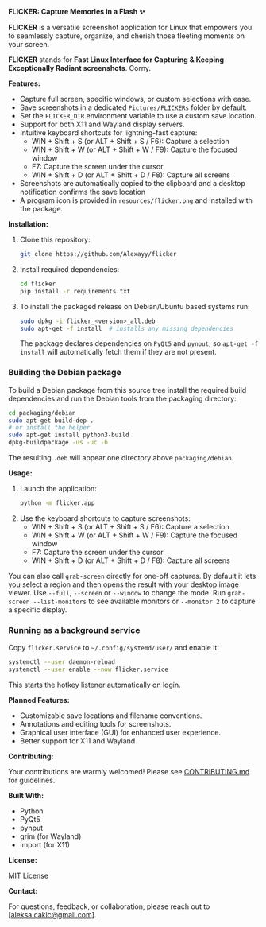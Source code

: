 **FLICKER: Capture Memories in a Flash ✨**

**FLICKER** is a versatile screenshot application for Linux that empowers you to seamlessly capture, organize, and cherish those fleeting moments on your screen.

**FLICKER** stands for **Fast Linux Interface for Capturing & Keeping Exceptionally Radiant screenshots**. Corny.

**Features:**

- Capture full screen, specific windows, or custom selections with ease.
 - Save screenshots in a dedicated `Pictures/FLICKERs` folder by default.
 - Set the `FLICKER_DIR` environment variable to use a custom save location.
- Support for both X11 and Wayland display servers.
- Intuitive keyboard shortcuts for lightning-fast capture:
    - WIN + Shift + S (or ALT + Shift + S / F6): Capture a selection
    - WIN + Shift + W (or ALT + Shift + W / F9): Capture the focused window
    - F7: Capture the screen under the cursor
    - WIN + Shift + D (or ALT + Shift + D / F8): Capture all screens
 - Screenshots are automatically copied to the clipboard and a desktop
   notification confirms the save location
- A program icon is provided in `resources/flicker.png` and installed with the package.

**Installation:**

1. Clone this repository:
   ```bash
   git clone https://github.com/Alexayy/flicker
   ```
2. Install required dependencies:
   ```bash
   cd flicker
   pip install -r requirements.txt
   ```
3. To install the packaged release on Debian/Ubuntu based systems run:
   ```bash
   sudo dpkg -i flicker_<version>_all.deb
   sudo apt-get -f install  # installs any missing dependencies
   ```
   The package declares dependencies on `PyQt5` and `pynput`, so `apt-get -f install` will automatically fetch them if they are not present.

### Building the Debian package

To build a Debian package from this source tree install the required build
dependencies and run the Debian tools from the packaging directory:

```bash
cd packaging/debian
sudo apt-get build-dep .
# or install the helper
sudo apt-get install python3-build
dpkg-buildpackage -us -uc -b
```

The resulting `.deb` will appear one directory above `packaging/debian`.

**Usage:**

1. Launch the application:
   ```bash
   python -m flicker.app
   ```
2. Use the keyboard shortcuts to capture screenshots:
    - WIN + Shift + S (or ALT + Shift + S / F6): Capture a selection
    - WIN + Shift + W (or ALT + Shift + W / F9): Capture the focused window
    - F7: Capture the screen under the cursor
    - WIN + Shift + D (or ALT + Shift + D / F8): Capture all screens

You can also call ``grab-screen`` directly for one-off captures. By default it
lets you select a region and then opens the result with your desktop image
viewer. Use ``--full``, ``--screen`` or ``--window`` to change the mode. Run
``grab-screen --list-monitors`` to see available monitors or ``--monitor 2`` to
capture a specific display.

### Running as a background service

Copy ``flicker.service`` to ``~/.config/systemd/user/`` and enable it:

```bash
systemctl --user daemon-reload
systemctl --user enable --now flicker.service
```

This starts the hotkey listener automatically on login.

**Planned Features:**

- Customizable save locations and filename conventions.
- Annotations and editing tools for screenshots.
- Graphical user interface (GUI) for enhanced user experience.
- Better support for X11 and Wayland

**Contributing:**

Your contributions are warmly welcomed! Please see [CONTRIBUTING.md](CONTRIBUTING.md) for guidelines.

**Built With:**

- Python
- PyQt5
- pynput
- grim (for Wayland)
- import (for X11)

**License:**

MIT License

**Contact:**

For questions, feedback, or collaboration, please reach out to [aleksa.cakic@gmail.com].
